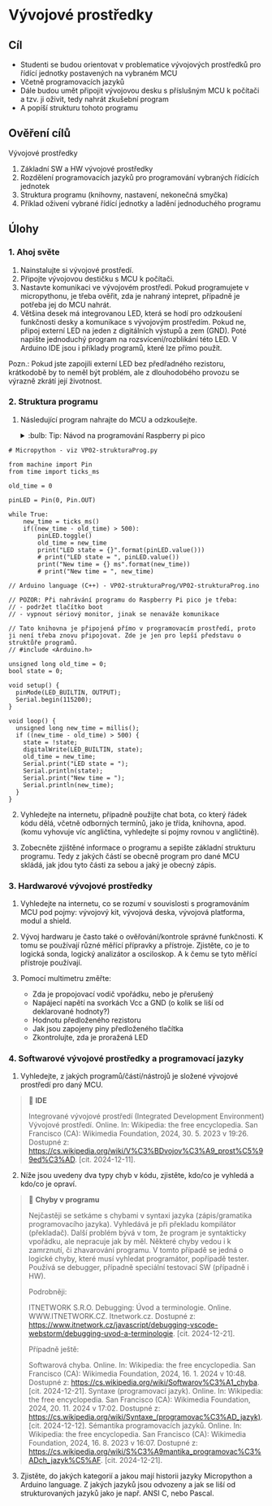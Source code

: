 [Co dodělat ]: #
[nic ]: #



# Vývojové prostředky

## Cíl

-	Studenti se budou orientovat v problematice vývojových prostředků pro řídící jednotky postavených na vybraném MCU
-   Včetně programovacích jazyků
-   Dále budou umět připojit vývojovou desku s příslušným MCU k počítači a tzv. ji oživit, tedy nahrát zkušební program
-   A popíší strukturu tohoto programu


## Ověření cílů

Vývojové prostředky

1. Základní SW a HW vývojové prostředky
2. Rozdělení programovacích jazyků pro programování vybraných řídících jednotek
3. Struktura programu (knihovny, nastavení, nekonečná smyčka)
4. Příklad oživení vybrané řídící jednotky a ladění jednoduchého programu


## Úlohy

### 1. Ahoj světe

1. Nainstalujte si vývojové prostředí.
2. Připojte vývojovou destičku s MCU k počítači.
3. Nastavte komunikaci ve vývojovém prostředí. Pokud programujete v micropythonu, je třeba ověřit, zda je nahraný intepret, případně je potřeba jej do MCU nahrát.
4. Většina desek má integrovanou LED, která se hodí pro odzkoušení funkčnosti desky a komunikace s vývojovým prostředím. Pokud ne, připoj externí LED na jeden z digitálních výstupů a zem (GND). Poté napište jednoduchý program na rozsvícení/rozblikání této LED. V Arduino IDE jsou i příklady programů, které lze přímo použít. 

Pozn.: Pokud jste zapojili externí LED bez předřadného rezistoru, krátkodobě by to neměl být problém, ale z dlouhodobého provozu se výrazně zkrátí její životnost. 


### 2. Struktura programu

1. Následující program nahrajte do MCU a odzkoušejte.

    <details>
        <summary> :bulb: Tip: Návod na programování Raspberry pi pico </summary>
            <h3>v Arduino IDE 2.x.x </h3>
            <p>Programming Raspberry Pi Pico with Arduino IDE (Pico W compatible). Online. RandomNerdTutorials.com. Dostupné z: https://randomnerdtutorials.com/programming-raspberry-pi-pico-w-arduino-ide/. [cit. 2024-12-22].</p>
            
            <h3>v Thony </h3>
            <p>Getting Started with Raspberry Pi Pico (and Pico W). Online. RandomNerdTutorials.com. Dostupné z: https://randomnerdtutorials.com/getting-started-raspberry-pi-pico-w/. [cit. 2024-12-22].</p>

            <h3>ve VS Code </h3>
            <p>Programming Raspberry Pi Pico with VS Code and MicroPython. Online. RandomNerdTutorials.com. Dostupné z: https://randomnerdtutorials.com/raspberry-pi-pico-vs-code-micropython/. [cit. 2024-12-22].</p>
    </details>


```
# Micropython - viz VP02-strukturaProg.py

from machine import Pin
from time import ticks_ms

old_time = 0

pinLED = Pin(0, Pin.OUT)

while True:
    new_time = ticks_ms()
    if((new_time - old_time) > 500):
        pinLED.toggle()
        old_time = new_time
        print("LED state = {}".format(pinLED.value()))
        # print("LED state = ", pinLED.value())
        print("New time = {} ms".format(new_time))
        # print("New time = ", new_time)
```


```
// Arduino language (C++) - VP02-strukturaProg/VP02-strukturaProg.ino

// POZOR: Při nahrávání programu do Raspberry Pi pico je třeba:
// - podržet tlačítko boot
// - vypnout sériový monitor, jinak se nenaváže komunikace

// Tato knihovna je připojená přímo v programovacím prostředí, proto ji není třeba znovu připojovat. Zde je jen pro lepší představu o struktůře programů.
// #include <Arduino.h>

unsigned long old_time = 0;
bool state = 0;

void setup() {
  pinMode(LED_BUILTIN, OUTPUT);
  Serial.begin(115200);
}

void loop() {
  unsigned long new_time = millis();
  if ((new_time - old_time) > 500) {
    state = !state;
    digitalWrite(LED_BUILTIN, state);
    old_time = new_time;
    Serial.print("LED state = ");
    Serial.println(state);
    Serial.print("New time = ");
    Serial.println(new_time);
  }
}
```


2. Vyhledejte na internetu, případně použijte chat bota, co který řádek kódu dělá, včetně odborných termínů, jako je třída, knihovna, apod. (komu vyhovuje víc angličtina, vyhledejte si pojmy rovnou v angličtině).

3. Zobecněte zjištěné informace o programu a sepište základní strukturu programu. Tedy z jakých částí se obecně program pro dané MCU skládá, jak jdou tyto části za sebou a jaký je obecný zápis.


### 3. Hardwarové vývojové prostředky

1. Vyhledejte na internetu, co se rozumí v souvislosti s programováním MCU pod pojmy: vývojový kit, vývojová deska, vývojová platforma, modul a shield.

2. Vývoj hardwaru je často také o ověřování/kontrole správné funkčnosti. K tomu se používají různé měřící přípravky a přístroje. Zjistěte, co je to logická sonda, logický analizátor a osciloskop. A k čemu se tyto měřící přístroje používají.

3. Pomocí multimetru změřte:
    - Zda je propojovací vodič vpořádku, nebo je přerušený
    - Napájecí napětí na svorkách Vcc a GND (o kolik se liší od deklarované hodnoty?)
    - Hodnotu předloženého rezistoru
    - Jak jsou zapojeny piny předloženého tlačítka
    - Zkontrolujte, zda je proražená LED


### 4. Softwarové vývojové prostředky a programovací jazyky

1. Vyhledejte, z jakých programů/částí/nástrojů je složené vývojové prostředí pro daný MCU.

> :key: **IDE**
>
> Integrované vývojové prostředí (Integrated Development Environment)
> Vývojové prostředí. Online. In: Wikipedia: the free encyclopedia. San Francisco (CA): Wikimedia Foundation, 2024, 30. 5. 2023 v 19:26. Dostupné z: https://cs.wikipedia.org/wiki/V%C3%BDvojov%C3%A9_prost%C5%99ed%C3%AD. [cit. 2024-12-11].

2. Níže jsou uvedeny dva typy chyb v kódu, zjistěte, kdo/co je vyhledá a kdo/co je opraví.

> :key: **Chyby v programu**
>
> Nejčastěji se setkáme s chybami v syntaxi jazyka (zápis/gramatika programovacího jazyka). Vyhledává je při překladu kompilátor (překladač).
> Další problém bývá v tom, že program je syntakticky vpořádku, ale nepracuje jak by měl. Některé chyby vedou i k zamrznutí, či zhavarování programu. V tomto případě se jedná o logické chyby, které musí vyhledat programátor, popřípadě tester. Používá se debugger, případně speciální testovací SW (případně i HW).
>
> Podrobněji:
>
> ITNETWORK S.R.O. Debugging: Úvod a terminologie. Online. WWW.ITNETWORK.CZ. Itnetwork.cz. Dostupné z: https://www.itnetwork.cz/javascript/debugging-vscode-webstorm/debugging-uvod-a-terminologie. [cit. 2024-12-21].
>
>
> Případně ještě:
>
> Softwarová chyba. Online. In: Wikipedia: the free encyclopedia. San Francisco (CA): Wikimedia Foundation, 2024, 16. 1. 2024 v 10:48. Dostupné z: https://cs.wikipedia.org/wiki/Softwarov%C3%A1_chyba. [cit. 2024-12-21].
> Syntaxe (programovací jazyk). Online. In: Wikipedia: the free encyclopedia. San Francisco (CA): Wikimedia Foundation, 2024, 20. 11. 2024 v 17:02. Dostupné z: https://cs.wikipedia.org/wiki/Syntaxe_(programovac%C3%AD_jazyk). [cit. 2024-12-12].
> Sémantika programovacích jazyků. Online. In: Wikipedia: the free encyclopedia. San Francisco (CA): Wikimedia Foundation, 2024, 16. 8. 2023 v 16:07. Dostupné z: https://cs.wikipedia.org/wiki/S%C3%A9mantika_programovac%C3%ADch_jazyk%C5%AF. [cit. 2024-12-21].


3. Zjistěte, do jakých kategorií a jakou mají historii jazyky Micropython a Arduino language. Z jakých jazyků jsou odvozeny a jak se liší od strukturovaných jazyků jako je např. ANSI C, nebo Pascal.
